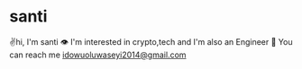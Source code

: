 # santi
✌️hi, I'm santi
👁️ I'm interested in crypto,tech and I'm also an Engineer
🤳 You can reach me idowuoluwaseyi2014@gmail.com
